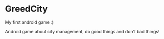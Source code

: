 # GreedCity
My first android game :)

Android game about city management, do good things and don't bad things!
